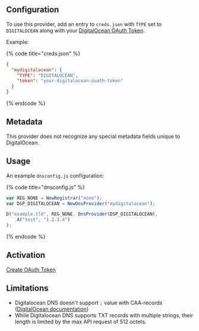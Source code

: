 ## Configuration

To use this provider, add an entry to `creds.json` with `TYPE` set to `DIGITALOCEAN`
along with your [DigitalOcean OAuth Token](https://cloud.digitalocean.com/settings/applications).

Example:

{% code title="creds.json" %}
```json
{
  "mydigitalocean": {
    "TYPE": "DIGITALOCEAN",
    "token": "your-digitalocean-ouath-token"
  }
}
```
{% endcode %}

## Metadata
This provider does not recognize any special metadata fields unique to DigitalOcean.

## Usage
An example `dnsconfig.js` configuration:

{% code title="dnsconfig.js" %}
```javascript
var REG_NONE = NewRegistrar("none");
var DSP_DIGITALOCEAN = NewDnsProvider("mydigitalocean");

D("example.tld", REG_NONE, DnsProvider(DSP_DIGITALOCEAN),
    A("test", "1.2.3.4")
);
```
{% endcode %}

## Activation
[Create OAuth Token](https://cloud.digitalocean.com/settings/applications)

## Limitations

- Digitalocean DNS doesn't support `;` value with CAA-records ([DigitalOcean documentation](https://www.digitalocean.com/docs/networking/dns/how-to/create-caa-records/))
- While Digitalocean DNS supports TXT records with multiple strings,
  their length is limited by the max API request of 512 octets.

